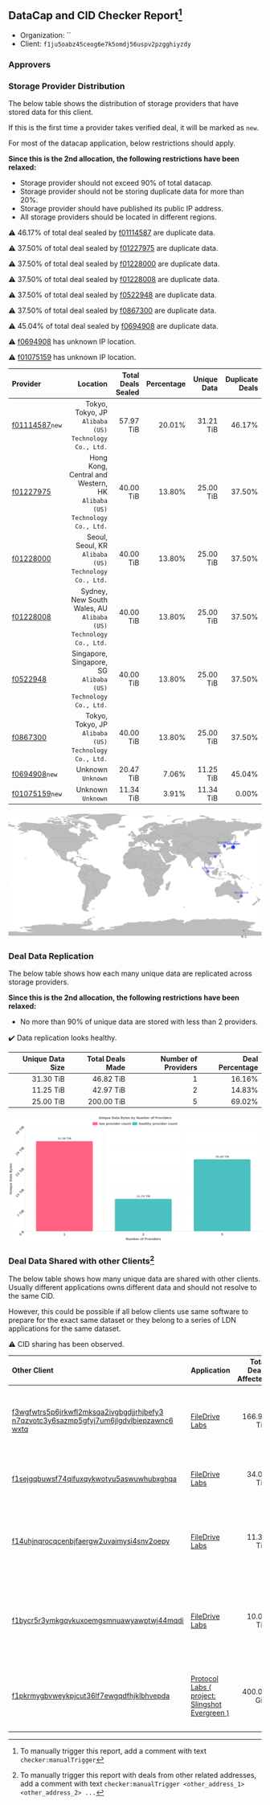 ## DataCap and CID Checker Report[^1]
 - Organization: ``
 - Client: `f1ju5oabz45ceog6e7k5omdj56uspv2pzgghiyzdy`
### Approvers


### Storage Provider Distribution
The below table shows the distribution of storage providers that have stored data for this client.

If this is the first time a provider takes verified deal, it will be marked as `new`.

For most of the datacap application, below restrictions should apply.

**Since this is the 2nd allocation, the following restrictions have been relaxed:**
 - Storage provider should not exceed 90% of total datacap.
 - Storage provider should not be storing duplicate data for more than 20%.
 - Storage provider should have published its public IP address.
 - All storage providers should be located in different regions.

⚠️ 46.17% of total deal sealed by [f01114587](https://filfox.info/en/address/f01114587) are duplicate data.

⚠️ 37.50% of total deal sealed by [f01227975](https://filfox.info/en/address/f01227975) are duplicate data.

⚠️ 37.50% of total deal sealed by [f01228000](https://filfox.info/en/address/f01228000) are duplicate data.

⚠️ 37.50% of total deal sealed by [f01228008](https://filfox.info/en/address/f01228008) are duplicate data.

⚠️ 37.50% of total deal sealed by [f0522948](https://filfox.info/en/address/f0522948) are duplicate data.

⚠️ 37.50% of total deal sealed by [f0867300](https://filfox.info/en/address/f0867300) are duplicate data.

⚠️ 45.04% of total deal sealed by [f0694908](https://filfox.info/en/address/f0694908) are duplicate data.

⚠️ [f0694908](https://filfox.info/en/address/f0694908) has unknown IP location.

⚠️ [f01075159](https://filfox.info/en/address/f01075159) has unknown IP location.

| Provider                                                    |                                                                   Location | Total Deals Sealed | Percentage | Unique Data | Duplicate Deals |
| :---------------------------------------------------------- | -------------------------------------------------------------------------: | -----------------: | ---------: | ----------: | --------------: |
| [f01114587](https://filfox.info/en/address/f01114587)`new`  |                   Tokyo, Tokyo, JP<br/>`Alibaba (US) Technology Co., Ltd.` |          57.97 TiB |     20.01% |   31.21 TiB |          46.17% |
| [f01227975](https://filfox.info/en/address/f01227975)       | Hong Kong, Central and Western, HK<br/>`Alibaba (US) Technology Co., Ltd.` |          40.00 TiB |     13.80% |   25.00 TiB |          37.50% |
| [f01228000](https://filfox.info/en/address/f01228000)       |                   Seoul, Seoul, KR<br/>`Alibaba (US) Technology Co., Ltd.` |          40.00 TiB |     13.80% |   25.00 TiB |          37.50% |
| [f01228008](https://filfox.info/en/address/f01228008)       |        Sydney, New South Wales, AU<br/>`Alibaba (US) Technology Co., Ltd.` |          40.00 TiB |     13.80% |   25.00 TiB |          37.50% |
| [f0522948](https://filfox.info/en/address/f0522948)         |           Singapore, Singapore, SG<br/>`Alibaba (US) Technology Co., Ltd.` |          40.00 TiB |     13.80% |   25.00 TiB |          37.50% |
| [f0867300](https://filfox.info/en/address/f0867300)         |                   Tokyo, Tokyo, JP<br/>`Alibaba (US) Technology Co., Ltd.` |          40.00 TiB |     13.80% |   25.00 TiB |          37.50% |
| [f0694908](https://filfox.info/en/address/f0694908)`new`    |                                                      Unknown<br/>`Unknown` |          20.47 TiB |      7.06% |   11.25 TiB |          45.04% |
| [f01075159](https://filfox.info/en/address/f01075159)`new`  |                                                      Unknown<br/>`Unknown` |          11.34 TiB |      3.91% |   11.34 TiB |           0.00% |

<img src="https://raw.githubusercontent.com/data-preservation-programs/filplus-checker-assets/main/filecoin-project/filecoin-plus-large-datasets/issues/1095/1683710567006.png"/>

### Deal Data Replication
The below table shows how each many unique data are replicated across storage providers.


**Since this is the 2nd allocation, the following restrictions have been relaxed:**
- No more than 90% of unique data are stored with less than 2 providers.

✔️ Data replication looks healthy.

| Unique Data Size | Total Deals Made | Number of Providers | Deal Percentage |
| ---------------: | ---------------: | ------------------: | --------------: |
|        31.30 TiB |        46.82 TiB |                   1 |          16.16% |
|        11.25 TiB |        42.97 TiB |                   2 |          14.83% |
|        25.00 TiB |       200.00 TiB |                   5 |          69.02% |

<img src="https://raw.githubusercontent.com/data-preservation-programs/filplus-checker-assets/main/filecoin-project/filecoin-plus-large-datasets/issues/1095/1683710567664.png"/>

### Deal Data Shared with other Clients[^3]
The below table shows how many unique data are shared with other clients.
Usually different applications owns different data and should not resolve to the same CID.

However, this could be possible if all below clients use same software to prepare for the exact same dataset or they belong to a series of LDN applications for the same dataset.

⚠️ CID sharing has been observed.

| Other Client                                                                                                                                                                                                              | Application                                                                                                                     | Total Deals Affected | Unique CIDs | Approvers                                                                                                                                     |
| :------------------------------------------------------------------------------------------------------------------------------------------------------------------------------------------------------------------------ | :------------------------------------------------------------------------------------------------------------------------------ | -------------------: | ----------: | :-------------------------------------------------------------------------------------------------------------------------------------------- |
| [f3wgfwtrs5p6jrkwfl2mksqa2ivgbgdjjrhjbefy3<br/>n7qzvotc3y6sazmp5gfyj7um6jlgdvlbiepzawnc6<br/>wxtq](https://filfox.info/en/address/f3wgfwtrs5p6jrkwfl2mksqa2ivgbgdjjrhjbefy3n7qzvotc3y6sazmp5gfyj7um6jlgdvlbiepzawnc6wxtq) | [FileDrive Labs](https://github.com/filecoin-project/filecoin-plus-large-datasets/issues/453)                                   |           166.92 TiB |         700 | `1`GaryGJG<br/>`1`IreneYoung<br/>`3`Joss-Hua<br/>`1`liyunzhi-666<br/>`1`MegTei<br/>`1`MetaWaveInfo<br/>`3`newwebgroup<br/>`2`psh0691          |
| [f1sejgqbuwsf74qifuxqykwotyu5aswuwhubxghqa](https://filfox.info/en/address/f1sejgqbuwsf74qifuxqykwotyu5aswuwhubxghqa)                                                                                                     | [FileDrive Labs](https://github.com/filecoin-project/filecoin-plus-large-datasets/issues/1268)                                  |            34.03 TiB |         370 | `5`cryptowhizzard<br/>`2`Joss-Hua<br/>`3`kernelogic<br/>`2`newwebgroup<br/>`1`stcouldlisa                                                     |
| [f14uhjnqrocqcenbjfaergw2uvaimysi4snv2oepy](https://filfox.info/en/address/f14uhjnqrocqcenbjfaergw2uvaimysi4snv2oepy)                                                                                                     | [FileDrive Labs](https://github.com/filecoin-project/filecoin-plus-large-datasets/issues/1267)                                  |            11.34 TiB |         370 | `1`1ane-1<br/>`3`cryptowhizzard<br/>`1`Joss-Hua<br/>`3`kernelogic<br/>`1`NDLABS-OFFICE<br/>`1`newwebgroup<br/>`1`stcouldlisa<br/>`1`steven004 |
| [f1bycr5r3ymkgqvkuxoemgsmnuawyawptwj44mqdi](https://filfox.info/en/address/f1bycr5r3ymkgqvkuxoemgsmnuawyawptwj44mqdi)                                                                                                     | [FileDrive Labs](https://github.com/filecoin-project/filecoin-plus-large-datasets/issues/1266)                                  |            10.09 TiB |         330 | `1`1ane-1<br/>`2`cryptowhizzard<br/>`1`Joss-Hua<br/>`2`kernelogic<br/>`1`NDLABS-OFFICE<br/>`1`newwebgroup<br/>`1`stcouldlisa<br/>`1`steven004 |
| [f1pkrmygbvweykpjcut36lf7ewgqdfhjklbhvepda](https://filfox.info/en/address/f1pkrmygbvweykpjcut36lf7ewgqdfhjklbhvepda)                                                                                                     | [Protocol Labs \( project: Slingshot Evergreen \)](https://github.com/filecoin-project/filecoin-plus-large-datasets/issues/293) |           400.00 GiB |          13 | `5`cryptowhizzard<br/>`1`destor2023<br/>`3`fabriziogianni7<br/>`3`flyworker<br/>`1`jimcray<br/>`3`MegTei<br/>`3`s0nik42<br/>`1`TimWilliams00  |

[^1]: To manually trigger this report, add a comment with text `checker:manualTrigger`

[^2]: Deals from those addresses are combined into this report as they are specified with `checker:manualTrigger`

[^3]: To manually trigger this report with deals from other related addresses, add a comment with text `checker:manualTrigger <other_address_1> <other_address_2> ...`
